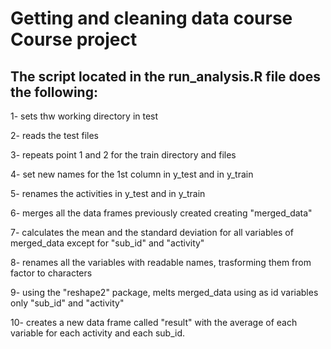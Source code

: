 # Getting and cleaning data course Course project
## The script located in the run_analysis.R file does the following:

  1- sets thw working directory in test
  
  2- reads the test files
  
  3- repeats point 1 and 2 for the train directory and files
  
  4- set new names for the 1st column in y_test and in y_train
  
  5- renames the activities in y_test and in y_train
  
  6- merges all the data frames previously created creating "merged_data"
  
  7- calculates the mean and the standard deviation for all variables of merged_data except for "sub_id" and "activity"
  
  8- renames all the variables with readable names, trasforming them from factor to characters
  
  9- using the "reshape2" package, melts merged_data using as id variables only "sub_id" and "activity"
  
  10- creates a new data frame called "result" with the average of each variable for each activity and each sub_id.
